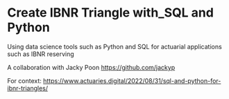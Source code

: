 # Create IBNR Triangle with_SQL and Python
Using data science tools such as Python and SQL for actuarial applications such as IBNR reserving

A collaboration with Jacky Poon https://github.com/jackyp

For context: https://www.actuaries.digital/2022/08/31/sql-and-python-for-ibnr-triangles/

